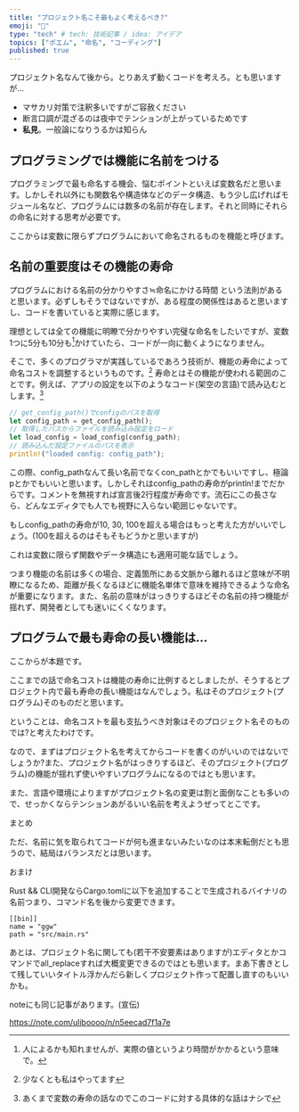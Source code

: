 ```yaml
---
title: "プロジェクト名こそ最もよく考えるべき?"
emoji: "🔖"
type: "tech" # tech: 技術記事 / idea: アイデア
topics: ["ポエム", "命名", "コーディング"]
published: true
---
```


プロジェクト名なんて後から。とりあえず動くコードを考えろ。とも思いますが…

- マサカリ対策で注釈多いですがご容赦ください
- 断言口調が混ざるのは夜中でテンションが上がっているためです
- **私見**。一般論になりうるかは知らん

## プログラミングでは機能に名前をつける

プログラミングで最も命名する機会、悩むポイントといえば変数名だと思います。しかしそれ以外にも関数名や構造体などのデータ構造、もう少し広げればモジュール名など、プログラムには数多の名前が存在します。それと同時にそれらの命名に対する思考が必要です。

ここからは変数に限らずプログラムにおいて命名されるものを機能と呼びます。

## 名前の重要度はその機能の寿命

プログラムにおける名前の分かりやすさ≒命名にかける時間 という法則があると思います。必ずしもそうではないですが、ある程度の関係性はあると思いますし、コードを書いていると実際に感じます。

理想としては全ての機能に明瞭で分かりやすい完璧な命名をしたいですが、変数1つに5分も10分も[^1]かけていたら、コードが一向に動くようになりません。

そこで、多くのプログラマが実践しているであろう技術が、機能の寿命によって命名コストを調整するというものです。[^2] 寿命とはその機能が使われる範囲のことです。例えば、アプリの設定を以下のようなコード(架空の言語)で読み込むとします。[^3]

```rust
// get_config_path()でconfigのパスを取得
let config_path = get_config_path();
// 取得したパスからファイルを読み込み設定をロード
let load_config = load_config(config_path);
// 読み込んだ設定ファイルのパスを表示
println!("loaded config: config_path");
```

この際、config_pathなんて長い名前でなくcon_pathとかでもいいですし、極論pとかでもいいと思います。しかしそれはconfig_pathの寿命がprintln!までだからです。コメントを無視すれば宣言後2行程度が寿命です。流石にこの長さなら、どんなエディタでも人でも視野に入らない範囲じゃないです。

もしconfig_pathの寿命が10, 30, 100を超える場合はもっと考えた方がいいでしょう。(100を超えるのはそもそもどうかと思いますが)

これは変数に限らず関数やデータ構造にも適用可能な話でしょう。

つまり機能の名前は多くの場合、定義箇所にある文脈から離れるほど意味が不明瞭になるため、距離が長くなるほどに機能名単体で意味を維持できるような命名が重要になります。また、名前の意味がはっきりするほどその名前の持つ機能が揺れず、開発者としても迷いにくくなります。


[^1]: 人によるかも知れませんが、実際の値というより時間がかかるという意味で。
[^2]: 少なくとも私はやってます
[^3]: あくまで変数の寿命の話なのでこのコードに対する具体的な話はナシで


## プログラムで最も寿命の長い機能は…

ここからが本題です。

ここまでの話で命名コストは機能の寿命に比例するとしましたが、そうするとプロジェクト内で最も寿命の長い機能はなんでしょう。私はそのプロジェクト(プログラム)そのものだと思います。

ということは、命名コストを最も支払うべき対象はそのプロジェクト名そのものでは?と考えたわけです。

なので、まずはプロジェクト名を考えてからコードを書くのがいいのではないでしょうか?また、プロジェクト名がはっきりするほど、そのプロジェクト(プログラム)の機能が揺れず使いやすいプログラムになるのではとも思います。

また、言語や環境によりますがプロジェクト名の変更は割と面倒なことも多いので、せっかくならテンションあがるいい名前を考えようぜってとこです。

まとめ

ただ、名前に気を取られてコードが何も進まないみたいなのは本末転倒だとも思うので、結局はバランスだとは思います。

おまけ

Rust && CLI開発ならCargo.tomlに以下を追加することで生成されるバイナリの名前つまり、コマンド名を後から変更できます。

```toml: Cargo.toml
[[bin]]
name = "ggw"
path = "src/main.rs"
```

あとは、プロジェクト名に関しても(若干不安要素はありますが)エディタとかコマンドでall_replaceすれば大概変更できるのではとも思います。まあ下書きとして残していいタイトル浮かんだら新しくプロジェクト作って配置し直すのもいいかも。

noteにも同じ記事があります。(宣伝)

https://note.com/uliboooo/n/n5eecad7f1a7e
